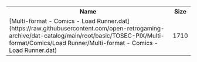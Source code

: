 <table>
<tr><th>Name</th><th>Size</th></tr>
<tr><td>
[Multi-format - Comics - Load Runner.dat](https://raw.githubusercontent.com/open-retrogaming-archive/dat-catalog/main/root/basic/TOSEC-PIX/Multi-format/Comics/Load Runner/Multi-format - Comics - Load Runner.dat)
</td><td>1710</td></tr>
</table>
